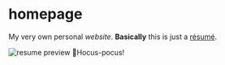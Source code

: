 # homepage
My very own personal *website*. **Basically** this is just a [résumé](https://en.wikipedia.org/wiki/R%C3%A9sum%C3%A9).

![resume preview](https://38yzzh31tl41lys151mtjy81-wpengine.netdna-ssl.com/wp-content/uploads/2019/06/wr-resumes-logo.png)
🧙Hocus-pocus! 